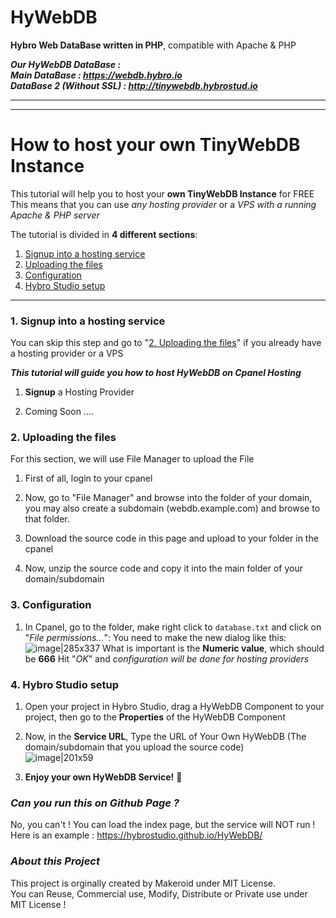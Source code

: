 # HyWebDB
**Hybro Web DataBase written in PHP**, compatible with Apache & PHP <br>

***Our HyWebDB DataBase : <br>
Main DataBase : https://webdb.hybro.io <br>
DataBase 2 (Without SSL) : http://tinywebdb.hybrostud.io <br>***

---
---

# How to host your own TinyWebDB Instance
This tutorial will help you to host your **own TinyWebDB Instance** for FREE
This means that you can use _any hosting provider_ or a _VPS with a running Apache & PHP server_

The tutorial is divided in **4 different sections**:
1. [Signup into a hosting service](#1-signup-into-a-hosting-service)
2. [Uploading the files](#2-uploading-the-files)
3. [Configuration](#3-configuration)
4. [Hybro Studio setup](#4-Hybro-Studio-setup)

---

### 1. Signup into a hosting service

You can skip this step and go to "[2. Uploading the files](#2-uploading-the-files)" if you already have a hosting provider or a VPS

***This tutorial will guide you how to host HyWebDB on Cpanel Hosting***

1. **Signup** a Hosting Provider

2. Coming Soon ....

### 2. Uploading the files

For this section, we will use File Manager to upload the File

1. First of all, login to your cpanel 

2. Now, go to "File Manager" and browse into the folder of your domain, you may also create a subdomain (webdb.example.com) and browse to that folder.

3. Download the source code in this page and upload to your folder in the cpanel

4. Now, unzip the source code and copy it into the main folder of your domain/subdomain

### 3. Configuration

1. In Cpanel, go to the folder, make right click to `database.txt` and click on "_File permissions..._":
You need to make the new dialog like this:
![image|285x337](https://community.makeroid.io/uploads/default/original/2X/c/c36a5a46532b377a3ed80f935e722cb95767244d.png)
What is important is the **Numeric value**, which should be **666**
Hit "_OK_" and _configuration will be done for hosting providers_

### 4. Hybro Studio setup

1. Open your project in Hybro Studio, drag a HyWebDB Component to your project, then go to the **Properties** of the HyWebDB Component

2. Now, in the **Service URL**, Type the URL of Your Own HyWebDB (The domain/subdomain that you upload the source code) <br>
![image|201x59](https://community.makeroid.io/uploads/default/original/2X/7/7308edf0b88c0da6044743a4703e25d01380c403.png)

2. **Enjoy your own HyWebDB Service!** :tada:

###  ***Can you run this on Github Page ?***
No, you can't ! You can load the index page, but the service will NOT run !
Here is an example : https://hybrostudio.github.io/HyWebDB/

###  ***About this Project***
This project is orginally created by Makeroid under MIT License. <br>
You can Reuse, Commercial use, Modify, Distribute or Private use under MIT License !
